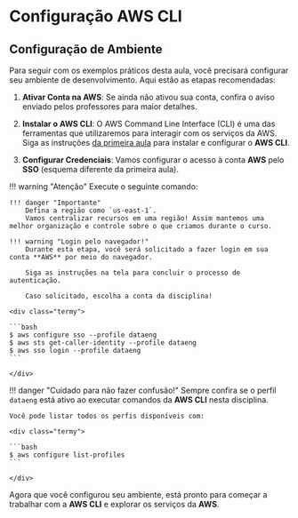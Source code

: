 # Configuração AWS CLI

## Configuração de Ambiente

Para seguir com os exemplos práticos desta aula, você precisará configurar seu ambiente de desenvolvimento. Aqui estão as etapas recomendadas:

1. **Ativar Conta na AWS**: Se ainda não ativou sua conta, confira o aviso enviado pelos professores para maior detalhes.

2. **Instalar o AWS CLI**: O AWS Command Line Interface (CLI) é uma das ferramentas que utilizaremos para interagir com os serviços da AWS. Siga as instruções [da primeira aula](../01-intro/warmup.md#aws-cli-command-line-interface) para instalar e configurar o **AWS CLI**.

3. **Configurar Credenciais**: Vamos configurar o acesso à conta **AWS** pelo **SSO** (esquema diferente da primeira aula).

!!! warning "Atenção"
    Execute o seguinte comando:

    !!! danger "Importante"
        Defina a região como `us-east-1`.
        Vamos centralizar recursos em uma região! Assim mantemos uma melhor organização e controle sobre o que criamos durante o curso.

    !!! warning "Login pelo navegador!"
        Durante esta etapa, você será solicitado a fazer login em sua conta **AWS** por meio do navegador.
        
        Siga as instruções na tela para concluir o processo de autenticação.

        Caso solicitado, escolha a conta da disciplina!

    <div class="termy">

    ```bash
    $ aws configure sso --profile dataeng
    $ aws sts get-caller-identity --profile dataeng
    $ aws sso login --profile dataeng
    ```

    </div>


!!! danger "Cuidado para não fazer confusão!"
    Sempre confira se o perfil `dataeng` está ativo ao executar comandos da **AWS CLI** nesta disciplina.

    Você pode listar todos os perfis disponíveis com:

    <div class="termy">

    ```bash
    $ aws configure list-profiles
    ```

    </div>

Agora que você configurou seu ambiente, está pronto para começar a trabalhar com a **AWS CLI** e explorar os serviços da **AWS**.